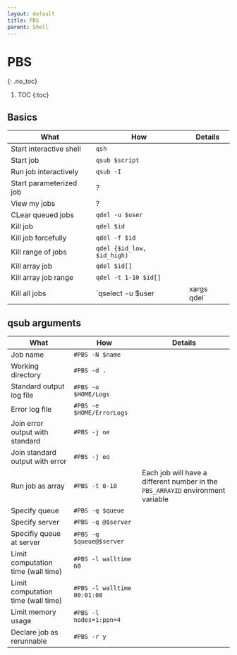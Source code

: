 ```yaml
---
layout: default
title: PBS
parent: Shell
---
```


# PBS
{: .no_toc}

1. TOC
{:toc}

## Basics

| What | How | Details |
|---|---|---|
| Start interactive shell | `qsh` | |
| Start job | `qsub $script` | |
| Run job interactively | `qsub -I` | |
| Start parameterized job | ? | |
| View my jobs | ? | | 
| CLear queued jobs | `qdel -u $user` | |
| Kill job | `qdel $id` | |
| Kill job forcefully | `qdel -f $id` | |
| Kill range of jobs | `qdel {$id_low, $id_high)` | |
| Kill array job | `qdel $id[]` | |
| Kill array job range | `qdel -t 1-10 $id[]` | |
| Kill all jobs | `qselect -u $user | xargs qdel` | | 

## qsub arguments

| What | How | Details |
|---|---|---|
| Job name | `#PBS -N $name` | |
| Working directory | `#PBS -d .` | |
| Standard output log file | `#PBS -o $HOME/Logs` | |
| Error log file | `#PBS -e $HOME/ErrorLogs` | |
| Join error output with standard | `#PBS -j oe` | |
| Join standard output with error | `#PBS -j eo` | |
| Run job as array | `#PBS -t 0-10` | Each job will have a different number in the `PBS_ARRAYID` environment variable |
| Specify queue | `#PBS -q $queue` | |
| Specify server | `#PBS -q @$server` | |
| Specifiy queue at server | `#PBS -q $queue@$server` | |
| Limit computation time (wall time) | `#PBS -l walltime 60` | |
| Limit computation time (wall time) | `#PBS -l walltime 00:01:00` | |
| Limit memory usage | `#PBS -l nodes=1:ppn=4` | |
| Declare job as rerunnable | `#PBS -r y` | |
